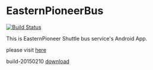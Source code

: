 # EasternPioneerBus
[![Build Status](https://travis-ci.org/gree2/EasternPioneerBus.png?branch=master)](https://travis-ci.org/gree2/EasternPioneerBus)

This is EasternPioneer Shuttle bus service's Android App.

please visit [here](http://www.dfss.com.cn/bc/bcjs.aspx)

build-20150210 [download](http://url.cn/ffXUSG)
